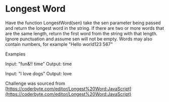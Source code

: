 # Longest Word

Have the function LongestWord(sen) take the sen parameter being passed and return the longest word in the string. If there are two or more words that are the same length, return the first word from the string with that length. Ignore punctuation and assume sen will not be empty. Words may also contain numbers, for example "Hello world123 567"

Examples

Input: "fun&!! time"
Output: time

Input: "I love dogs"
Output: love

Challenge was sourced from 
[https://coderbyte.com/editor/Longest%20Word:JavaScript](https://coderbyte.com/editor/Longest%20Word:JavaScript)